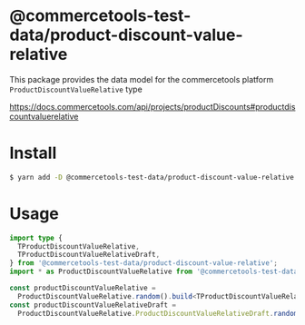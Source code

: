 # @commercetools-test-data/product-discount-value-relative

This package provides the data model for the commercetools platform `ProductDiscountValueRelative` type

https://docs.commercetools.com/api/projects/productDiscounts#productdiscountvaluerelative

# Install

```bash
$ yarn add -D @commercetools-test-data/product-discount-value-relative
```

# Usage

```ts
import type {
  TProductDiscountValueRelative,
  TProductDiscountValueRelativeDraft,
} from '@commercetools-test-data/product-discount-value-relative';
import * as ProductDiscountValueRelative from '@commercetools-test-data/product-discount-value-relative';

const productDiscountValueRelative =
  ProductDiscountValueRelative.random().build<TProductDiscountValueRelative>();
const productDiscountValueRelativeDraft =
  ProductDiscountValueRelative.ProductDiscountValueRelativeDraft.random().build<TProductDiscountValueRelativeDraft>();
```
